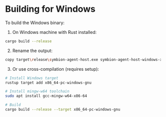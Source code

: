 # Building for Windows

To build the Windows binary:

1. On Windows machine with Rust installed:
```bash
cargo build --release
```

2. Rename the output:
```bash
copy target\release\symbion-agent-host.exe symbion-agent-host-windows-x64.exe
```

3. Or use cross-compilation (requires setup):
```bash
# Install Windows target
rustup target add x86_64-pc-windows-gnu

# Install mingw-w64 toolchain
sudo apt install gcc-mingw-w64-x86-64

# Build
cargo build --release --target x86_64-pc-windows-gnu
```
